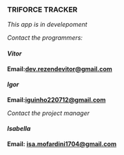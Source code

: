 ### TRIFORCE TRACKER

_This app is in develepoment_

_Contact the programmers:_

#### _Vitor_

**Email:dev.rezendevitor@gmail.com**

#### _Igor_

**Email:iguinho220712@gmail.com**

_Contact the project manager_

#### _Isabella_

**Email: isa.mofardini1704@gmail.com**
